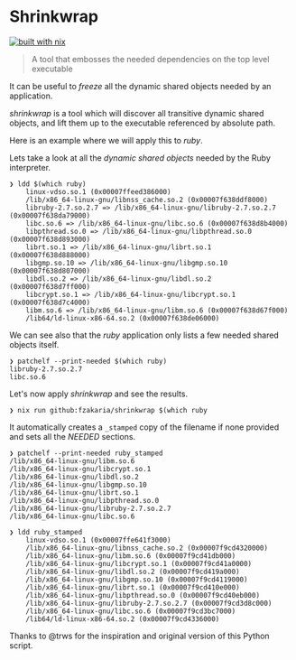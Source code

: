 # Shrinkwrap

[![built with nix](https://builtwithnix.org/badge.svg)](https://builtwithnix.org)


>  A tool that embosses the needed dependencies on the top level executable

It can be useful to _freeze_ all the dynamic shared objects needed by an application.

_shrinkwrap_ is a tool which will discover all transitive dynamic shared objects, and lift them up to the executable referenced by absolute path.

Here is an example where we will apply this to _ruby_. 

Lets take a look at all the _dynamic shared objects_ needed by the Ruby interpreter.

```console
❯ ldd $(which ruby)
	linux-vdso.so.1 (0x00007ffeed386000)
	/lib/x86_64-linux-gnu/libnss_cache.so.2 (0x00007f638ddf8000)
	libruby-2.7.so.2.7 => /lib/x86_64-linux-gnu/libruby-2.7.so.2.7 (0x00007f638da79000)
	libc.so.6 => /lib/x86_64-linux-gnu/libc.so.6 (0x00007f638d8b4000)
	libpthread.so.0 => /lib/x86_64-linux-gnu/libpthread.so.0 (0x00007f638d893000)
	librt.so.1 => /lib/x86_64-linux-gnu/librt.so.1 (0x00007f638d888000)
	libgmp.so.10 => /lib/x86_64-linux-gnu/libgmp.so.10 (0x00007f638d807000)
	libdl.so.2 => /lib/x86_64-linux-gnu/libdl.so.2 (0x00007f638d7ff000)
	libcrypt.so.1 => /lib/x86_64-linux-gnu/libcrypt.so.1 (0x00007f638d7c4000)
	libm.so.6 => /lib/x86_64-linux-gnu/libm.so.6 (0x00007f638d67f000)
	/lib64/ld-linux-x86-64.so.2 (0x00007f638de06000)
```

We can see also that the _ruby_ application only lists a few needed shared objects itself.

```console
❯ patchelf --print-needed $(which ruby)
libruby-2.7.so.2.7
libc.so.6
```

Let's now apply _shrinkwrap_ and see the results.

```console
❯ nix run github:fzakaria/shrinkwrap $(which ruby
```

It automatically creates a `_stamped` copy of the filename if none provided and sets all the _NEEDED_ sections.

```console
❯ patchelf --print-needed ruby_stamped
/lib/x86_64-linux-gnu/libm.so.6
/lib/x86_64-linux-gnu/libcrypt.so.1
/lib/x86_64-linux-gnu/libdl.so.2
/lib/x86_64-linux-gnu/libgmp.so.10
/lib/x86_64-linux-gnu/librt.so.1
/lib/x86_64-linux-gnu/libpthread.so.0
/lib/x86_64-linux-gnu/libruby-2.7.so.2.7
/lib/x86_64-linux-gnu/libc.so.6

❯ ldd ruby_stamped
	linux-vdso.so.1 (0x00007ffe641f3000)
	/lib/x86_64-linux-gnu/libnss_cache.so.2 (0x00007f9cd4320000)
	/lib/x86_64-linux-gnu/libm.so.6 (0x00007f9cd41db000)
	/lib/x86_64-linux-gnu/libcrypt.so.1 (0x00007f9cd41a0000)
	/lib/x86_64-linux-gnu/libdl.so.2 (0x00007f9cd419a000)
	/lib/x86_64-linux-gnu/libgmp.so.10 (0x00007f9cd4119000)
	/lib/x86_64-linux-gnu/librt.so.1 (0x00007f9cd410e000)
	/lib/x86_64-linux-gnu/libpthread.so.0 (0x00007f9cd40eb000)
	/lib/x86_64-linux-gnu/libruby-2.7.so.2.7 (0x00007f9cd3d8c000)
	/lib/x86_64-linux-gnu/libc.so.6 (0x00007f9cd3bc7000)
	/lib64/ld-linux-x86-64.so.2 (0x00007f9cd4336000)
```

Thanks to @trws for the inspiration and original version of this Python script.